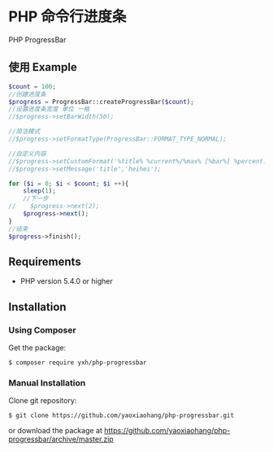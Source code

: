 
# PHP 命令行进度条

PHP ProgressBar

## 使用 Example

```php
$count = 100;
//创建进度条
$progress = ProgressBar::createProgressBar($count);
//设置进度条宽度 单位 一格
//$progress->setBarWidth(50);

//简洁模式
//$progress->setFormatType(ProgressBar::FORMAT_TYPE_NORMAL);

//自定义内容
//$progress->setCustomFormat('%title% %current%/%max% [%bar%] %percent:3s%%  时间:%elapsed%/%estimated% 速度:%speed% 内存:%memory:6s%');
//$progress->setMessage('title','heihei');

for ($i = 0; $i < $count; $i ++){
    sleep(1);
    //下一步
//    $progress->next(2);
    $progress->next();
}
//结束
$progress->finish();
```

## Requirements

- PHP version 5.4.0 or higher

## Installation

### Using Composer

Get the package:
```
$ composer require yxh/php-progressbar
```

### Manual Installation

Clone git repository:
```
$ git clone https://github.com/yaoxiaohang/php-progressbar.git
```
or download the package at https://github.com/yaoxiaohang/php-progressbar/archive/master.zip






